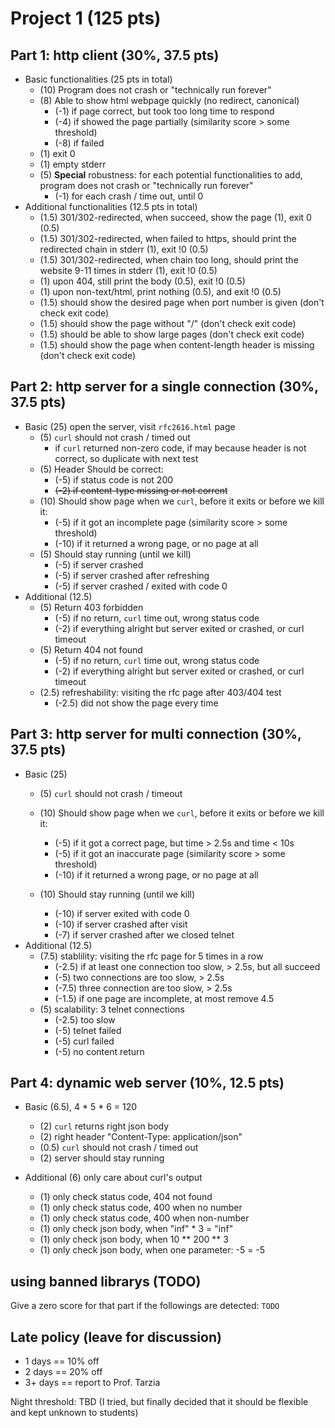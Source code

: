# Project 1 (125 pts)

## Part 1: http client (30%, 37.5 pts)
- Basic functionalities (25 pts in total)
  - (10) Program does not crash or "technically run forever"
  - (8) Able to show html webpage quickly (no redirect, canonical)
    - (-1) if page correct, but took too long time to respond
    - (-4) if showed the page partially (similarity score > some threshold)
    - (-8) if failed
  - (1) exit 0
  - (1) empty stderr
  - (5) **Special** robustness: for each potential functionalities to add, program does not crash or "technically run forever"
    - (-1) for each crash / time out, until 0
- Additional functionalities (12.5 pts in total)
  - (1.5) 301/302-redirected, when succeed, show the page (1), exit 0 (0.5)
  - (1.5) 301/302-redirected, when failed to https, should print the redirected chain in stderr (1), exit !0 (0.5)
  - (1.5) 301/302-redirected, when chain too long, should print the website 9-11 times in stderr (1), exit !0 (0.5)
  - (1) upon 404, still print the body (0.5), exit !0 (0.5)
  - (1) upon non-text/html, print nothing (0.5), and exit !0 (0.5)
  - (1.5) should show the desired page when port number is given (don't check exit code)
  - (1.5) should show the page without "/" (don't check exit code)
  - (1.5) should be able to show large pages (don't check exit code)
  - (1.5) should show the page when content-length header is missing (don't check exit code)

## Part 2: http server for a single connection (30%, 37.5 pts)
- Basic (25) open the server, visit `rfc2616.html` page
  - (5) `curl` should not crash / timed out
    - if `curl` returned non-zero code, if may because header is not correct, so duplicate with next test
  - (5) Header Should be correct:
    - (-5) if status code is not 200
    - ~~(-2) if content-type missing or not corrent~~
  - (10) Should show page when we `curl`, before it exits or before we kill it:
    - (-5) if it got an incomplete page (similarity score > some threshold)
    - (-10) if it returned a wrong page, or no page at all
  - (5) Should stay running (until we kill)
    - (-5) if server crashed
    - (-5) if server crashed after refreshing
    - (-5) if server crashed / exited with code 0
- Additional (12.5)
  - (5) Return 403 forbidden
    - (-5) if no return, `curl` time out, wrong status code
    - (-2) if everything alright but server exited or crashed, or curl timeout
  - (5) Return 404 not found
    - (-5) if no return, `curl` time out, wrong status code
    - (-2) if everything alright but server exited or crashed, or curl timeout
  - (2.5) refreshability: visiting the rfc page after 403/404 test
    - (-2.5) did not show the page every time

## Part 3: http server for multi connection (30%, 37.5 pts)
- Basic (25)
  - (5) `curl` should not crash / timeout
  - (10) Should show page when we `curl`, before it exits or before we kill it:
    - (-5) if it got a correct page, but time > 2.5s and time < 10s
    - (-5) if it got an inaccurate page (similarity score > some threshold)
    - (-10) if it returned a wrong page, or no page at all
  
  - (10) Should stay running (until we kill)
    - (-10) if server exited with code 0
    - (-10) if server crashed after visit
    - (-7) if server crashed after we closed telnet  
- Additional (12.5)
  - (7.5) stablility: visiting the rfc page for 5 times in a row
    - (-2.5) if at least one connection too slow, > 2.5s, but all succeed
    - (-5) two connections are too slow, > 2.5s
    - (-7.5) three connection are too slow, > 2.5s
    - (-1.5) if one page are incomplete, at most remove 4.5
  - (5) scalability: 3 telnet connections
    - (-2.5) too slow
    - (-5) telnet failed
    - (-5) curl failed
    - (-5) no content return

## Part 4: dynamic web server (10%, 12.5 pts)
- Basic (6.5), 4 * 5 * 6 = 120
  - (2) `curl` returns right json body
  - (2) right header "Content-Type: application/json"
  - (0.5) `curl` should not crash / timed out
  - (2) server should stay running
    
- Additional (6) only care about curl's output
  - (1) only check status code, 404 not found
  - (1) only check status code, 400 when no number
  - (1) only check status code, 400 when non-number
  - (1) only check json body, when "inf" * 3 = "inf"
  - (1) only check json body, when 10 ** 200 ** 3
  - (1) only check json body, when one parameter: -5 = -5
## using banned librarys (TODO)
Give a zero score for that part if the followings are detected: `TODO`

## Late policy (leave for discussion)
- 1 days == 10% off
- 2 days == 20% off
- 3+ days == report to Prof. Tarzia

Night threshold: TBD (I tried, but finally decided that it should be flexible and kept unknown to students)
